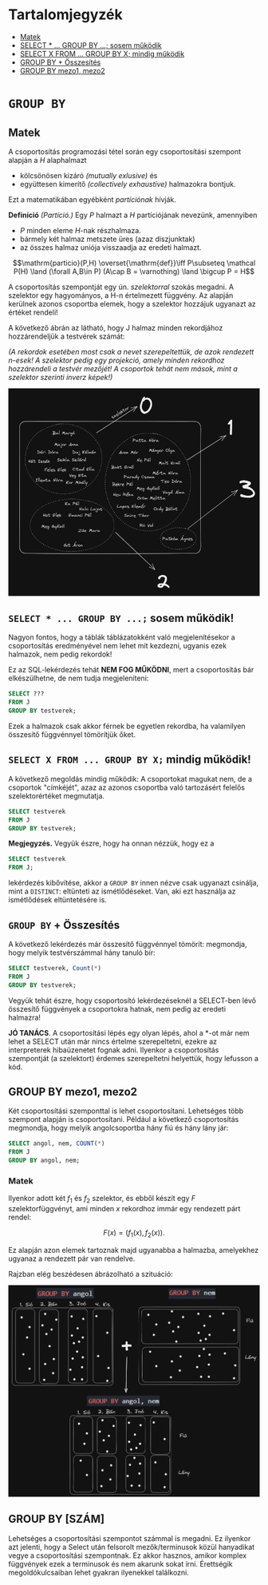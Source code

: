 # Tartalomjegyzék
- [Matek](#matek)
- [SELECT * ... GROUP BY ...; sosem működik](#select---group-by--sosem-működik)
- [SELECT X FROM ... GROUP BY X; mindig működik](#select-x-from--group-by-x-mindig-működik)
- [GROUP BY + Összesítés](#group-by--összesítés)
- [GROUP BY mezo1, mezo2](#group-by-mezo1-mezo2)

# ``GROUP BY``
## Matek
A csoportosítás programozási tétel során egy csoportosítási szempont alapján a $H$ alaphalmazt
- kölcsönösen kizáró *(mutually exlusive)* és
- együttesen kimerítő *(collectively exhaustive)*
halmazokra bontjuk. 

Ezt a matematikában egyébként *partíciónak* hívják. 

**Definíció** *(Partíció.)* Egy $P$ halmazt a $H$ partíciójának nevezünk, amennyiben 
- $P$ minden eleme $H$-nak részhalmaza.
- bármely két halmaz metszete üres (azaz diszjunktak)
- az összes halmaz uniója visszaadja az eredeti halmazt.

$$\mathrm{particio}(P,H) \overset{\mathrm{def}}\iff P\subseteq \mathcal P(H) \land (\forall A,B\in P) (A\cap B = \varnothing) \land \bigcup P = H$$

A csoportosítás szempontját egy ún. *szelektorral* szokás megadni. A szelektor egy hagyományos, a H-n értelmezett függvény. Az alapján kerülnek azonos csoportba elemek, hogy a szelektor hozzájuk ugyanazt az értéket rendeli!

A következő ábrán az látható, hogy J halmaz minden rekordjához hozzárendeljük a testvérek számát: 

*(A rekordok esetében most csak a nevet szerepeltettük, de azok rendezett n-esek! A szelektor pedig egy projekció, amely minden rekordhoz hozzárendeli a testvér mezőjét! A csoportok tehát nem mások, mint a szelektor szerinti inverz képek!)*

![szelektor és csoportosítás](group_by.jpg)

## ``SELECT * ... GROUP BY ...;`` sosem működik!
Nagyon fontos, hogy a táblák táblázatokként való megjelenítésekor a csoportosítás eredményével nem lehet mit kezdezni, ugyanis ezek halmazok, nem pedig rekordok!

Ez az SQL-lekérdezés tehát **NEM FOG MŰKÖDNI**, mert a csoportosítás bár elkészülhetne, de nem tudja megjeleníteni:

```sql
SELECT ???
FROM J
GROUP BY testverek;
```

Ezek a halmazok csak akkor férnek be egyetlen rekordba, ha valamilyen összesítő függvénnyel tömörítjük őket.

## ``SELECT X FROM ... GROUP BY X;`` mindig működik!
A következő megoldás mindig működik: A csoportokat magukat nem, de a csoportok "címkéjét", azaz az azonos csoportba való tartozásért felelős szelektorértéket megmutatja. 

```sql
SELECT testverek
FROM J
GROUP BY testverek;
```

**Megjegyzés.** Vegyük észre, hogy ha onnan nézzük, hogy ez a 
```sql
SELECT testverek
FROM J;
```
lekérdezés kibővítése, akkor a ``GROUP BY`` innen nézve csak ugyanazt csinálja, mint a ``DISTINCT``: eltünteti az ismétlődéseket. Van, aki ezt használja az ismétlődések eltüntetésére is. 

## ``GROUP BY`` + Összesítés

A következő lekérdezés már összesítő függvénnyel tömörít: megmondja, hogy melyik testvérszámmal hány tanuló bír:

```sql
SELECT testverek, Count(*)
FROM J
GROUP BY testverek;
```
Vegyük tehát észre, hogy csoportosító lekérdezéseknél a SELECT-ben lévő összesítő függvények a csoportokra hatnak, nem pedig az eredeti halmazra!

**JÓ TANÁCS**. A csoportosítási lépés egy olyan lépés, ahol a *-ot már nem lehet a SELECT után már nincs értelme szerepeltetni, ezekre az interpreterek hibaüzenetet fognak adni. Ilyenkor a csoportosítás szempontját (a szelektort) érdemes szerepeltetni helyettük, hogy lefusson a kód.

## GROUP BY mezo1, mezo2
Két csoportosítási szemponttal is lehet csoportosítani. 
Lehetséges több szempont alapján is csoportosítani. 
Például a következő csoportosítás megmondja, hogy melyik angolcsoportba hány fiú és hány lány jár:
```sql
SELECT angol, nem, COUNT(*)
FROM J
GROUP BY angol, nem;
```

### Matek
Ilyenkor adott két $f_1$ és $f_2$ szelektor, és ebből készít egy $F$ szelektorfüggvényt, ami minden $x$ rekordhoz immár egy rendezett párt rendel:

$$F(x) = (f_1(x),f_2(x)).$$ 
 
Ez alapján azon elemek tartoznak majd ugyanabba a halmazba, amelyekhez ugyanaz a rendezett pár van rendelve.

Rajzban elég beszédesen ábrázolható a szituáció: 

![Csoportosítás több szempont alapján](group_by_2.jpg)

## GROUP BY [SZÁM]
Lehetséges a csoportosítási szempontot számmal is megadni. Ez ilyenkor azt jelenti, hogy a Select után felsorolt mezők/terminusok közül hanyadikat vegye a csoportosítási szempontnak. Ez akkor hasznos, amikor komplex függvények ezek a terminusok és nem akarunk sokat írni. Érettségik megoldókulcsaiban lehet gyakran ilyenekkel találkozni. 
